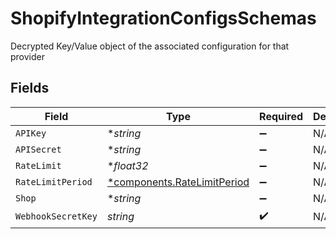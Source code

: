 # ShopifyIntegrationConfigsSchemas

Decrypted Key/Value object of the associated configuration for that provider


## Fields

| Field                                                                     | Type                                                                      | Required                                                                  | Description                                                               |
| ------------------------------------------------------------------------- | ------------------------------------------------------------------------- | ------------------------------------------------------------------------- | ------------------------------------------------------------------------- |
| `APIKey`                                                                  | **string*                                                                 | :heavy_minus_sign:                                                        | N/A                                                                       |
| `APISecret`                                                               | **string*                                                                 | :heavy_minus_sign:                                                        | N/A                                                                       |
| `RateLimit`                                                               | **float32*                                                                | :heavy_minus_sign:                                                        | N/A                                                                       |
| `RateLimitPeriod`                                                         | [*components.RateLimitPeriod](../../models/components/ratelimitperiod.md) | :heavy_minus_sign:                                                        | N/A                                                                       |
| `Shop`                                                                    | **string*                                                                 | :heavy_minus_sign:                                                        | N/A                                                                       |
| `WebhookSecretKey`                                                        | *string*                                                                  | :heavy_check_mark:                                                        | N/A                                                                       |